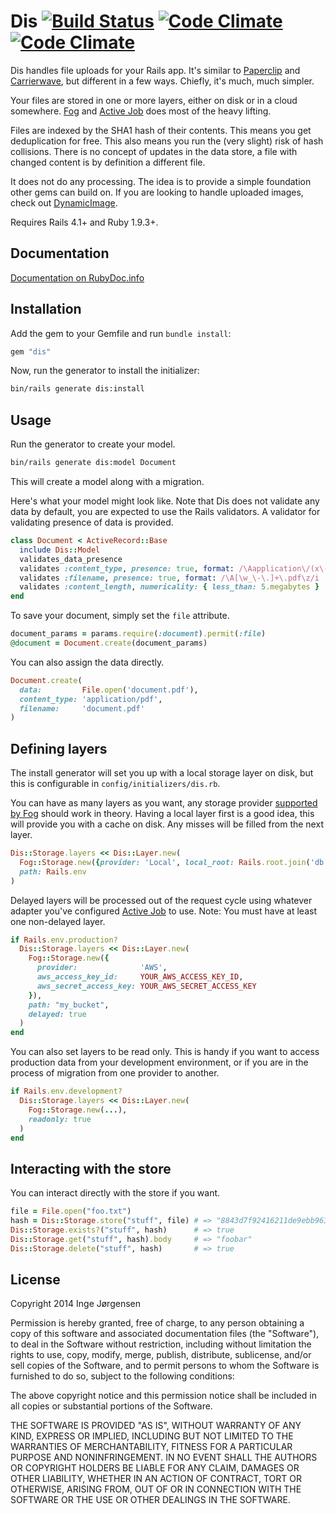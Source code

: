 # Dis [![Build Status](https://travis-ci.org/elektronaut/dis.png)](https://travis-ci.org/elektronaut/dis) [![Code Climate](https://codeclimate.com/github/elektronaut/dis.png)](https://codeclimate.com/github/elektronaut/dis) [![Code Climate](https://codeclimate.com/github/elektronaut/dis/coverage.png)](https://codeclimate.com/github/elektronaut/dis)

Dis handles file uploads for your Rails app.
It's similar to [Paperclip](https://github.com/thoughtbot/paperclip)
and [Carrierwave](https://github.com/carrierwaveuploader/carrierwave),
but different in a few ways. Chiefly, it's much, much simpler.

Your files are stored in one or more layers, either on disk or in
a cloud somewhere. [Fog](http://fog.io) and
[Active Job](https://github.com/rails/activejob) does most of the
heavy lifting.

Files are indexed by the SHA1 hash of their contents. This means you get
deduplication for free. This also means you run the (very slight) risk of
hash collisions. There is no concept of updates in the data store,
a file with changed content is by definition a different file.

It does not do any processing. The idea is to provide a simple foundation
other gems can build on. If you are looking to handle uploaded images,
check out [DynamicImage](https://github.com/elektronaut/dynamic_image).

Requires Rails 4.1+ and Ruby 1.9.3+.

## Documentation

[Documentation on RubyDoc.info](http://rdoc.info/github/elektronaut/dis)

## Installation

Add the gem to your Gemfile and run `bundle install`:

```ruby
gem "dis"
```

Now, run the generator to install the initializer:

```sh
bin/rails generate dis:install
```

## Usage

Run the generator to create your model.

```sh
bin/rails generate dis:model Document
```

This will create a model along with a migration.

Here's what your model might look like. Note that Dis does not
validate any data by default, you are expected to use the Rails validators.
A validator for validating presence of data is provided.

```ruby
class Document < ActiveRecord::Base
  include Dis::Model
  validates_data_presence
  validates :content_type, presence: true, format: /\Aapplication\/(x\-)?pdf\z/
  validates :filename, presence: true, format: /\A[\w_\-\.]+\.pdf\z/i
  validates :content_length, numericality: { less_than: 5.megabytes }
end
```

To save your document, simply set the `file` attribute.

```ruby
document_params = params.require(:document).permit(:file)
@document = Document.create(document_params)
```

You can also assign the data directly.

```ruby
Document.create(
  data:         File.open('document.pdf'),
  content_type: 'application/pdf',
  filename:     'document.pdf'
)
```

## Defining layers

The install generator will set you up with a local storage layer on disk,
but this is configurable in `config/initializers/dis.rb`.

You can have as many layers as you want, any storage provider
[supported by Fog](http://fog.io/storage/) should work in theory.
Having a local layer first is a good idea, this will provide you
with a cache on disk. Any misses will be filled from the next layer.

```ruby
Dis::Storage.layers << Dis::Layer.new(
  Fog::Storage.new({provider: 'Local', local_root: Rails.root.join('db', 'binaries')}),
  path: Rails.env
)
```

Delayed layers will be processed out of the request cycle using
whatever adapter you've configured
[Active Job](https://github.com/rails/activejob) to use.
Note: You must have at least one non-delayed layer.

```ruby
if Rails.env.production?
  Dis::Storage.layers << Dis::Layer.new(
    Fog::Storage.new({
      provider:              'AWS',
      aws_access_key_id:     YOUR_AWS_ACCESS_KEY_ID,
      aws_secret_access_key: YOUR_AWS_SECRET_ACCESS_KEY
    }),
    path: "my_bucket",
    delayed: true
  )
end
```

You can also set layers to be read only. This is handy if you want to
access production data from your development environment, or if you
are in the process of migration from one provider to another.

```ruby
if Rails.env.development?
  Dis::Storage.layers << Dis::Layer.new(
    Fog::Storage.new(...),
    readonly: true
  )
end
```

## Interacting with the store

You can interact directly with the store if you want.

```ruby
file = File.open("foo.txt")
hash = Dis::Storage.store("stuff", file) # => "8843d7f92416211de9ebb963ff4ce28125932878"
Dis::Storage.exists?("stuff", hash)      # => true
Dis::Storage.get("stuff", hash).body     # => "foobar"
Dis::Storage.delete("stuff", hash)       # => true
```

## License

Copyright 2014 Inge Jørgensen

Permission is hereby granted, free of charge, to any person obtaining
a copy of this software and associated documentation files (the
"Software"), to deal in the Software without restriction, including
without limitation the rights to use, copy, modify, merge, publish,
distribute, sublicense, and/or sell copies of the Software, and to
permit persons to whom the Software is furnished to do so, subject to
the following conditions:

The above copyright notice and this permission notice shall be
included in all copies or substantial portions of the Software.

THE SOFTWARE IS PROVIDED "AS IS", WITHOUT WARRANTY OF ANY KIND,
EXPRESS OR IMPLIED, INCLUDING BUT NOT LIMITED TO THE WARRANTIES OF
MERCHANTABILITY, FITNESS FOR A PARTICULAR PURPOSE AND
NONINFRINGEMENT. IN NO EVENT SHALL THE AUTHORS OR COPYRIGHT HOLDERS BE
LIABLE FOR ANY CLAIM, DAMAGES OR OTHER LIABILITY, WHETHER IN AN ACTION
OF CONTRACT, TORT OR OTHERWISE, ARISING FROM, OUT OF OR IN CONNECTION
WITH THE SOFTWARE OR THE USE OR OTHER DEALINGS IN THE SOFTWARE.